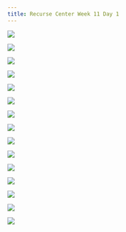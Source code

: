 ```yaml
---
title: Recurse Center Week 11 Day 1
---
```


![](/images/ofx/0.png)

![](/images/ofx/1.png)

![](/images/ofx/2.png)

![](/images/ofx/3.png)

![](/images/ofx/4.png)

![](/images/ofx/5.png)

![](/images/ofx/6.png)

![](/images/ofx/7.png)

![](/images/ofx/8.png)

![](/images/ofx/9.png)

![](/images/ofx/10.png)

![](/images/ofx/11.png)

![](/images/ofx/12.png)

![](/images/ofx/13.png)

![](/images/ofx/14.png)